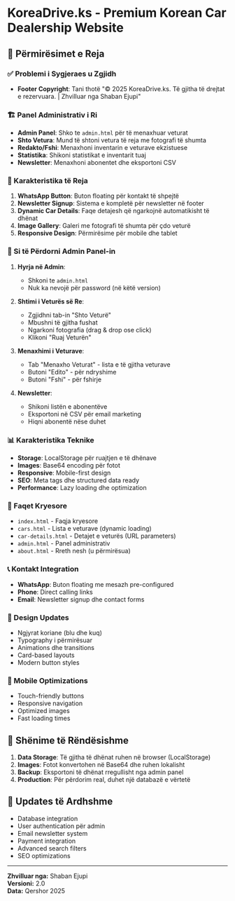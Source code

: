 # KoreaDrive.ks - Premium Korean Car Dealership Website

## 🚀 Përmirësimet e Reja

### ✅ Problemi i Sygjeraes u Zgjidh
- **Footer Copyright**: Tani thotë "© 2025 KoreaDrive.ks. Të gjitha të drejtat e rezervuara. | Zhvilluar nga Shaban Ejupi"

### 🏗️ Panel Administrativ i Ri
- **Admin Panel**: Shko te `admin.html` për të menaxhuar veturat
- **Shto Vetura**: Mund të shtoni vetura të reja me fotografi të shumta
- **Redakto/Fshi**: Menaxhoni inventarin e veturave ekzistuese
- **Statistika**: Shikoni statistikat e inventarit tuaj
- **Newsletter**: Menaxhoni abonentet dhe eksportoni CSV

### 📱 Karakteristika të Reja
1. **WhatsApp Button**: Buton floating për kontakt të shpejtë
2. **Newsletter Signup**: Sistema e kompletë për newsletter në footer
3. **Dynamic Car Details**: Faqe detajesh që ngarkojnë automatikisht të dhënat
4. **Image Gallery**: Galeri me fotografi të shumta për çdo veturë
5. **Responsive Design**: Përmirësime për mobile dhe tablet

### 🔧 Si të Përdorni Admin Panel-in

1. **Hyrja në Admin**:
   - Shkoni te `admin.html`
   - Nuk ka nevojë për password (në këtë version)

2. **Shtimi i Veturës së Re**:
   - Zgjidhni tab-in "Shto Veturë"
   - Mbushni të gjitha fushat
   - Ngarkoni fotografia (drag & drop ose click)
   - Klikoni "Ruaj Veturën"

3. **Menaxhimi i Veturave**:
   - Tab "Menaxho Veturat" - lista e të gjitha veturave
   - Butoni "Edito" - për ndryshime
   - Butoni "Fshi" - për fshirje

4. **Newsletter**:
   - Shikoni listën e abonentëve
   - Eksportoni në CSV për email marketing
   - Hiqni abonentë nëse duhet

### 📊 Karakteristika Teknike

- **Storage**: LocalStorage për ruajtjen e të dhënave
- **Images**: Base64 encoding për fotot
- **Responsive**: Mobile-first design
- **SEO**: Meta tags dhe structured data ready
- **Performance**: Lazy loading dhe optimization

### 🔗 Faqet Kryesore

- `index.html` - Faqja kryesore
- `cars.html` - Lista e veturave (dynamic loading)
- `car-details.html` - Detajet e veturës (URL parameters)
- `admin.html` - Panel administrativ
- `about.html` - Rreth nesh (u përmirësua)

### 📞 Kontakt Integration

- **WhatsApp**: Buton floating me mesazh pre-configured
- **Phone**: Direct calling links
- **Email**: Newsletter signup dhe contact forms

### 🎨 Design Updates

- Ngjyrat koriane (blu dhe kuq)
- Typography i përmirësuar  
- Animations dhe transitions
- Card-based layouts
- Modern button styles

### 📱 Mobile Optimizations

- Touch-friendly buttons
- Responsive navigation
- Optimized images
- Fast loading times

## 🚨 Shënime të Rëndësishme

1. **Data Storage**: Të gjitha të dhënat ruhen në browser (LocalStorage)
2. **Images**: Fotot konvertohen në Base64 dhe ruhen lokalisht
3. **Backup**: Eksportoni të dhënat rregullisht nga admin panel
4. **Production**: Për përdorim real, duhet një databazë e vërtetë

## 🔄 Updates të Ardhshme

- Database integration
- User authentication për admin
- Email newsletter system
- Payment integration
- Advanced search filters
- SEO optimizations

---
**Zhvilluar nga:** Shaban Ejupi  
**Versioni:** 2.0  
**Data:** Qershor 2025
